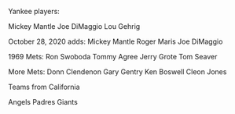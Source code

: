 Yankee players:

Mickey Mantle
Joe DiMaggio
Lou Gehrig

October 28, 2020 adds:
Mickey Mantle
Roger Maris
Joe DiMaggio

1969 Mets:
Ron Swoboda
Tommy Agree
Jerry Grote
Tom Seaver

More Mets:
Donn Clendenon
Gary Gentry
Ken Boswell
Cleon Jones

Teams from California

Angels
Padres
Giants



